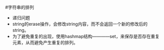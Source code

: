 #字符串的排列

*   递归问题
*   string的erase操作，会修改string内容，而不会返回一个新的修改后的string。
*   为了避免重复的出现，使用hashmap结构————set，来保存是否存在重复元素，从而避免产生重复的排列。